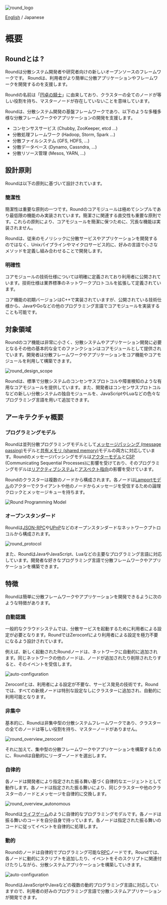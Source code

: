![round_logo](../img/round_logo.png)

[English](round_overview_jp.md) / Japanese

# 概要

## Roundとは ?

Roundは分散システム開発者や研究者向けの新しいオープンソースのフレームワークです。 Roundは、利用者がより簡単に分散アプリケーションやフレームワークを開発するのを支援します。

Roundの名前は「[円卓の騎士](http://ja.wikipedia.org/wiki/円卓の騎士)」に由来しており、クラスターの全てのノードが等しい役割を持ち、マスターノードが存在していないことを意味しています。

Roundは、分散システム開発の基盤フレームワークであり、以下のような多種多様な分散フレームワークやアプリケーションの開発を支援します。

- コンセンサスサービス (Chubby, ZooKeeper, etcd ...)
- 分散処理フレームワーク (Hadoop, Storm, Spark ...)
- 分散ファイルシステム (GFS, HDFS, ...)
- 分散データベース (Dynamo, Cassndra, ...)
- 分散リソース管理 (Mesos, YARN, ...)

## 設計原則

Roundは以下の原則に基づいて設計されています。

### 簡潔性

簡潔性は重要な原則の一つです。Roundのコアモジュールは極めてシンプルであり最低限の機能のみ実装されています。簡潔さに関連する直交性も重要な原則です。これらの原則により、コアモジュールを簡潔に保つために、冗長な機能は実装されません。

Roundは、従来のモノリシックに分散サービスやアプリケーションを開発するのではなく、Unixパイプラインやマイクロサービス的に、好みの言語で小さなメソッドを定義し組み合わせることで開発します。

### 明確性

コアモジュールの技術仕様については明確に定義されており利用者に公開されています。技術仕様は業界標準のネットワークプロトコルを拡張して定義されています。

コア機能の初期バージョンはC++で実装されていますが、公開されている技術仕様から、JavaやGoなどの他のプログラミング言語でコアモジュールを実装することも可能です。

## 対象領域

Roundのコア機能は非常に小さく、分散システムやアプリケーション開発に必要となるその他の基本的な全てのファンクションはコアモジュールとして提供されています。開発者は分散フレームワークやアプリケーションをコア機能やコアモジュールを利用して構築できます。

![round_design_scope](img/round_design_scope.png)

Roundは、標準で分散システムのコンセンサスプロトコルや障害検知のような有用なコアモジュールを提供しています。また、開発者はコンセンサスプロトコルなどの新しい分散システムの独自モジュールを、JavaScriptやLuaなどの色々なプログラミング言語を用いて追加できます。

## アーキテクチャ概要

### プログラミングモデル

Roundは並列分散プログラミングモデルとして[メッセージパッシング (message passing)][msgp-model]モデルと[共有メモリ (shared memory)][shmem-model]モデルの両方に対応しています。Roundのメッセージパッシングモデルは[アクターモデル][actor-model]と[CSP][csp-model] (Communicating Sequential Processes)に影響を受けており、そのプログラミングモデルは[リアクティブシステム][reactive]と[アスペクト指向][aspect]の影響を受けています。

Roundのクラスターは複数のノードから構成されます。各ノードは[Lamportモデル][lamport-model]のアクターでクライアントや他のノードからメッセージを受信するための論理クロックとメッセージキューを持ちます。

![Round Programming Model](img/round_overview_programming_model.png)

### オープンスタンダード

Roundは[JSON-RPC][json-rpc]や[UPnP][upnp-spec]などのオープンスタンダードなネットワークプトロコルから構成されます。

![round_protocol](./img/round_protocol.png)

また、RoundはJavaやJavaScript、Luaなどの主要なプログラミング言語に対応しています。開発者な好きなプログラミング言語で分散フレームワークやアプリケーションを構築できます。

## 特徴

Roundは簡単に分散フレームワークやアプリケーションを開発できるように次のような特徴があります。

### 自動認識

一般的なクラウドシステムでは、分散サービスを起動するために利用者による設定が必要となります。RoundではZeroconfにより利用者による設定を極力不要になるよう設計されています。

例えば、新しく起動されたRoundノードは、ネットワークに自動的に追加されます。同じネットワークの他のノードは、ノードが追加されたり削除されたりすると、そのイベントを受信します。

![auto-configuration](img/round_overview_autoconfig.png)

Zeroconfとは、利用者による設定が不要な、サービス発見の技術です。Roundでは、すべての新規ノードは特別な設定なしにクラスターに追加され、自動的に利用可能となります。

### 非集中

基本的に、Roundは非集中型の分散システムフレームワークであり、クラスターの全てのノードは等しい役割を持ち、マスターノードがありません。

![round_overview_zeroconf](img/round_overview_decentralized.png)

それに加えて、集中型の分散フレームワークやアプリケーションを構築するために、Roundは自動的にリーダーノードを選出します。

### 自律的

各ノードは開発者により指定された振る舞い基づく自律的なエージェントとして動作します。各ノードは指定された振る舞いにより、同じクラスターや他のクラスターのノードとメッセージを自律的に交換します。

![round_overview_autonomous](img/round_overview_autonomous.png)

Roundは[ライフゲーム][life-game]のように自律的なプログラミングモデルです。各ノードは振る舞いのコードを自分自身で持っています。各ノードは指定された振る舞いのコードに従ってイベントを自律的に処理します。

### 動的

Roundのノードは自律的でプログラミング可能な[RPC](rpc)ノードです。Roundでは、各ノードに動的にスクリプトを追加したり、イベントをそのスクリプトに関連付けたりしながら、分散システムアプリケーションを構築していきます。

![auto-configuration](img/round_overview_programming.png)

RoundはJavaScriptやJavaなどの複数の動的プログラミング言語に対応していますので、利用者の好みのプログラミング言語で分散システムアプリケーションが開発できます。

[actor-model]: http://en.wikipedia.org/wiki/Actor_model
[csp]: http://en.wikipedia.org/wiki/Communicating_sequential_processes
[reactive]: http://dl.acm.org/citation.cfm?id=101990
[aspect]: https://en.wikipedia.org/wiki/Aspect-oriented_programming
[df-prog]: http://en.wikipedia.org/wiki/Dataflow_programming
[upnp-spec]: http://upnp.org/sdcps-and-certification/standards/
[json-rpc]: http://www.jsonrpc.org/specification
[java]: https://java.com/
[js-spec]: http://www.ecma-international.org/publications/standards/Ecma-262.htm
[life-game]: http://en.wikipedia.org/wiki/Conway%27s_Game_of_Life
[rpc]: http://en.wikipedia.org/wiki/Remote_procedure_call
[lamport-model]: http://en.wikipedia.org/wiki/Lamport_timestamps
[parallel-model]: http://en.wikipedia.org/wiki/Parallel_programming_model
[msgp-model]: http://en.wikipedia.org/wiki/Message_passing
[shmem-model]: http://en.wikipedia.org/wiki/Shared_memory_(interprocess_communication)
[csp-model]: http://en.wikipedia.org/wiki/Communicating_sequential_processes
[paxos]: http://research.microsoft.com/en-us/um/people/lamport/pubs/paxos-simple.pdf
